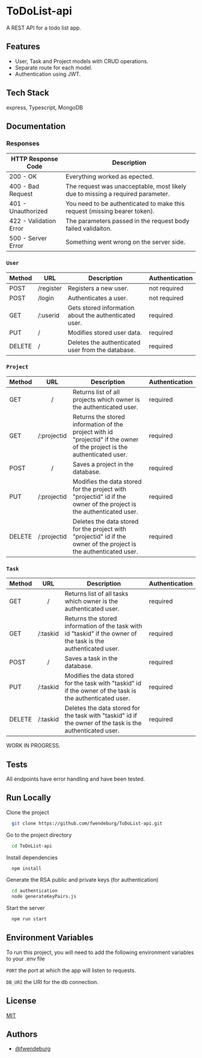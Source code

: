 # ToDoList-api
A REST API for a todo list app.

## Features
- User, Task and Project models with CRUD operations.
- Separate route for each model.
- Authentication using JWT.

## Tech Stack
express, Typescript, MongoDB

## Documentation
### Responses
| **HTTP Response Code**  | **Description**                                                                 |
|-------------------------|---------------------------------------------------------------------------------|
| 200 - OK                | Everything worked as epected.                                                   |
| 400 - Bad Request       | The request was unacceptable, most likely due to missing a required parameter.  |
| 401 - Unauthorized      | You need to be authenticated to make this request (missing bearer token).       |
| 422 - Validation Error  | The parameters passed in the request body failed validaiton.                    |
| 500 - Server Error      | Something went wrong on the server side.                                        |

### `User`
| **Method** | **URL**   | **Description**                                       | **Authentication** |
|------------|-----------|-------------------------------------------------------|--------------------|
| POST       | /register | Registers a new user.                                 | not required       |
| POST       | /login    | Authenticates a user.                                 | not required       |
| GET        | /:userid  | Gets stored information about the authenticated user. | required           |
| PUT        | /         | Modifies stored user data.                            | required           |
| DELETE     | /         | Deletes the authenticated user from the database.     | required           |

### `Project`
| **Method** |   **URL**   | **Description**                                                                                                          | **Authentication** |
|------------|:-----------:|--------------------------------------------------------------------------------------------------------------------------|--------------------|
| GET        | /           | Returns list of all projects which owner is the authenticated user.                                                      | required           |
| GET        | /:projectid | Returns the stored information of the project with id "projectid" if the owner of the project is the authenticated user. | required           |
| POST       | /           | Saves a project in the database.                                                                                         | required           |
| PUT        | /:projectid | Modifies the data stored for the project with "projectid" id if the owner of the project is the authenticated user.      | required           |
| DELETE     | /:projectid | Deletes the data stored for the project with "projectid" id if the owner of the project is the authenticated user.       | required           |

### `Task`
| **Method** |  **URL** | **Description**                                                                                                 | **Authentication** |
|------------|:--------:|-----------------------------------------------------------------------------------------------------------------|--------------------|
| GET        | /        | Returns list of all tasks which owner is the authenticated user.                                                | required           |
| GET        | /:taskid | Returns the stored information of the task with id "taskid" if the owner of the task is the authenticated user. | required           |
| POST       | /        | Saves a task in the database.                                                                                   | required           |
| PUT        | /:taskid | Modifies the data stored for the task with "taskid" id if the owner of the task is the authenticated user.      | required           |
| DELETE     | /:taskid | Deletes the data stored for the task with "taskid" id if the owner of the task is the authenticated user.       | required           |

WORK IN PROGRESS.

## Tests
All endpoints have error handling and have been tested.

## Run Locally
Clone the project

```bash
  git clone https://github.com/fwendeburg/ToDoList-api.git
```

Go to the project directory

```bash
  cd ToDoList-api
```

Install dependencies

```bash
  npm install
```

Generate the RSA public and private keys (for authentication)

```bash
  cd authentication
  node generateKeyPairs.js 
```

Start the server

```bash
  npm run start
```

## Environment Variables
To run this project, you will need to add the following environment variables to your .env file

`PORT` the port at which the app will listen to requests.

`DB_URI` the URI for the db connection.

## License
[MIT](https://choosealicense.com/licenses/mit/)

## Authors
- [@fwendeburg](https://www.github.com/fwendeburg)
